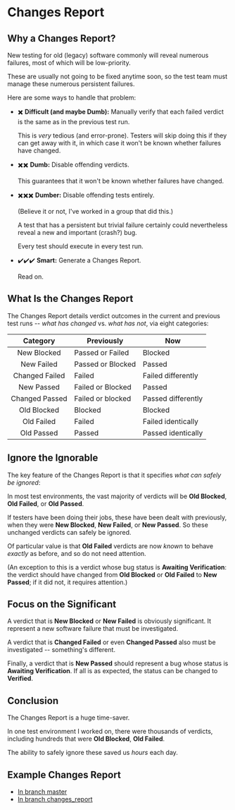 # Changes Report

## Why a Changes Report?

New testing for old (legacy) software commonly will reveal numerous failures, most of which will be low-priority.

These are usually not going to be fixed anytime soon, so the test team must manage these numerous persistent failures.

Here are some ways to handle that problem:

- :heavy_multiplication_x:  **Difficult (and maybe Dumb):** Manually verify that each failed verdict is the same as in the previous test run.

  This is *very* tedious (and error-prone).  Testers will skip doing this if they can get away with it, in which case it won't be known whether failures have changed.
  
- :heavy_multiplication_x::heavy_multiplication_x:  **Dumb:** Disable offending verdicts.

  This guarantees that it won't be known whether failures have changed.
  
- :heavy_multiplication_x::heavy_multiplication_x::heavy_multiplication_x:  **Dumber:** Disable offending tests entirely.

  (Believe it or not, I've worked in a group that did this.)
  
  A test that has a persistent but trivial failure certainly could nevertheless reveal a new and important (crash?) bug.
  
  Every test should execute in every test run.
  
- :heavy_check_mark::heavy_check_mark::heavy_check_mark:  **Smart:** Generate a Changes Report.

  Read on.
  
## What Is the Changes Report

The Changes Report details verdict outcomes in the current and previous test runs -- *what has changed* vs. *what has not*, via eight categories:

| Category | Previously | Now |
| :-------: | ------- | --- |
| New Blocked | Passed or Failed | Blocked |
| New Failed | Passed or Blocked | Passed |
| Changed Failed | Failed | Failed differently |
| New Passed | Failed or Blocked | Passed |
| Changed Passed | Failed or blocked | Passed differently |
| Old Blocked | Blocked | Blocked |
| Old Failed | Failed | Failed identically |
| Old Passed | Passed | Passed identically |

## Ignore the Ignorable

The key feature of the Changes Report is that it specifies *what can safely be ignored*:

In most test environments, the vast majority of verdicts will be **Old Blocked**, **Old Failed**, or **Old Passed**.

If testers have been doing their jobs, these have been dealt with previously, when they were **New Blocked**, **New Failed**, or **New Passed**.  So these unchanged verdicts can safely be ignored.

Of particular value is that **Old Failed** verdicts are now *known* to behave *exactly* as before, and so do not need attention.

(An exception to this is a verdict whose bug status is **Awaiting Verification**:  the verdict should have changed from **Old Blocked** or **Old Failed** to **New Passed**;  if it did not, it requires attention.)

## Focus on the Significant

A verdict that is **New Blocked** or **New Failed** is obviously significant.  It represent a new software failure that must be investigated.

A verdict that is **Changed Failed** or even **Changed Passed** also must be investigated -- something's different.

Finally, a verdict that is **New Passed** should represent a bug whose status is **Awaiting Verification**.  If all is as expected, the status can be changed to **Verified**.

## Conclusion

The Changes Report is a huge time-saver.

In one test environment I worked on, there were thousands of verdicts, including hundreds that were **Old Blocked**, **Old Failed**.

The ability to safely ignore these saved us *hours* each day.

## Example Changes Report

- [In branch master](https://htmlpreview.github.io/?https://github.com/BurdetteLamar/RubyTest/master/examples/changes_report/ChangesReport.html)
- [In branch changes_report](https://htmlpreview.github.io/?https://github.com/BurdetteLamar/RubyTest/changes_report/examples/changes_report/ChangesReport.html)
